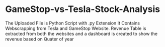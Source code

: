 # GameStop-vs-Tesla-Stock-Analysis
The Uploaded File is Python Script with .py Extension
It Contains Webscrapping from Tesla and GameStop Website.
Revenue Table is extracted from both the websites and a dashboard is created to show the revenue based on Quater of year
